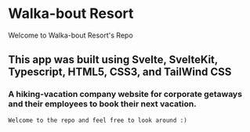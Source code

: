 # Walka-bout Resort

Welcome to Walka-bout Resort's Repo

## This app was built using Svelte, SvelteKit, Typescript, HTML5, CSS3, and TailWind CSS
### A hiking-vacation company website for corporate getaways and their employees to book their next vacation.

```
Welcome to the repo and feel free to look around :)
```


